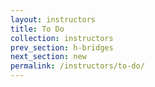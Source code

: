 ```yaml
---
layout: instructors
title: To Do
collection: instructors
prev_section: h-bridges
next_section: new
permalink: /instructors/to-do/
---
```

